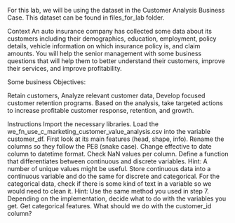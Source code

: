 For this lab, we will be using the dataset in the Customer Analysis Business Case. This dataset can be found in files_for_lab folder.

Context
An auto insurance company has collected some data about its customers including their demographics, education, employment, policy details, vehicle information on which insurance policy is, and claim amounts. You will help the senior management with some business questions that will help them to better understand their customers, improve their services, and improve profitability.

Some business Objectives:

Retain customers,
Analyze relevant customer data,
Develop focused customer retention programs.
Based on the analysis, take targeted actions to increase profitable customer response, retention, and growth.

Instructions
Import the necessary libraries.
Load the we_fn_use_c_marketing_customer_value_analysis.csv into the variable customer_df.
First look at its main features (head, shape, info).
Rename the columns so they follow the PE8 (snake case).
Change effective to date column to datetime format.
Check NaN values per column.
Define a function that differentiates between continuous and discrete variables. Hint: A number of unique values might be useful. Store continuous data into a continuous variable and do the same for discrete and categorical.
For the categorical data, check if there is some kind of text in a variable so we would need to clean it. Hint: Use the same method you used in step 7. Depending on the implementation, decide what to do with the variables you get.
Get categorical features.
What should we do with the customer_id column?

